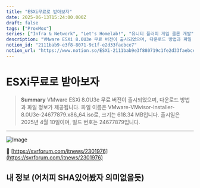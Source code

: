 ```yaml
---
title: "ESXi무료로 받아보자"
date: 2025-06-13T15:24:00.000Z
draft: false
tags: ["ProxMox"]
series: ["Infra & Network", "Let's Homelab!", "유니티 플러피 게임 클론 개발"]
description: "VMware ESXi 8.0U3e 무료 버전이 출시되었으며, 다운로드 방법과 파일 정보가 제공됩니다. 파일 이름은 VMware-VMvisor-Installer-8.0U3e-24677879.x86_64.iso로, 크기는 618.34 MB입니다. 출시일은 2025년 4월 10일이며, 빌드 번호는 24677879입니다."
notion_id: "2111bab9-e3f8-8071-9c1f-e2d33faebce7"
notion_url: "https://www.notion.so/ESXi-2111bab9e3f880719c1fe2d33faebce7"
---
```


# ESXi무료로 받아보자

> **Summary**
> VMware ESXi 8.0U3e 무료 버전이 출시되었으며, 다운로드 방법과 파일 정보가 제공됩니다. 파일 이름은 VMware-VMvisor-Installer-8.0U3e-24677879.x86_64.iso로, 크기는 618.34 MB입니다. 출시일은 2025년 4월 10일이며, 빌드 번호는 24677879입니다.

---

![Image](https://prod-files-secure.s3.us-west-2.amazonaws.com/09ccd4d5-876c-4bba-bbdf-cc77a0a11257/1da6790f-4e50-4239-95f9-e81838d2327c/image.png?X-Amz-Algorithm=AWS4-HMAC-SHA256&X-Amz-Content-Sha256=UNSIGNED-PAYLOAD&X-Amz-Credential=ASIAZI2LB4662SFQE3F2%2F20250724%2Fus-west-2%2Fs3%2Faws4_request&X-Amz-Date=20250724T080628Z&X-Amz-Expires=3600&X-Amz-Security-Token=IQoJb3JpZ2luX2VjEAAaCXVzLXdlc3QtMiJGMEQCIAIy84V0M7OLej0u3HDF8wk6rS69o6QuYpCuphSGM2RdAiB%2BZtvMJFYY6t1Hc337F%2FrGvlo4HBWTkyxa5aYNEG232ir%2FAwgpEAAaDDYzNzQyMzE4MzgwNSIM0WcBBzOKuvqT%2BPvYKtwDaVSobEA%2BylStRZNY6H3raQ0bnGJ0EnfWR88y%2FwEoY6ZEReBYpGgcn6F6NBDhEDhk4qA2SEGttkbCV8sykYzskNZq8KQIKqJPofCHZHIOC5WqfYq1k2%2F1s%2Bc0XuTKEj7CZRqLkPB5JAIV7AX9pBDZqrKibFjM5TrM5Hpkv4RCMgdNRPgRbh6G2pCe%2BSUDwo80MGmROcIUqdA3nhQjt%2FbrlnvHRYWE3dKTta6ADFaS3%2BMT6SFdAOHxTevu5zrNN4hE3%2FLhBaCl06azYlroyyEfSBiv0nhA%2Fd2RVBDF84A1DcgawnAYosnIOQiTEus0QIpXeUpZmT5oQtU3YqMCPu5XlkuQzQOri5mZNA0vqE7AsHKk8Lw5Wg2oOWR9sMY%2FXc8sX5bCF%2ByICmhnMOzKRRdKfsJe%2F98ApMb%2BbpdRhdje%2FLTi1XCFjRZqal3NXhH1nd0invZgDKQNAC0WDm5GGjThJlR%2FoYAVmeuYIolc4r%2FBQoLnhzpJnJOenk3mvwLbcxhWOCEJUdApP%2BaAkqAx8amMM1k0OfIfR6g2knPRUR6pTgvVPz%2Fi%2BSzA82J2hp3jaYtK0gs3SCw%2F1XwmLiKXXfaDBnMLAMaIezyXIJCWqseBwjZ0RYvbj8N3oxBWv0kwz86HxAY6pgEqqC2%2Fluy6d2LXaZRbXKS1bg3kNBEFlKWNxsTGD%2BvNs9RVm%2FbNlbex236JAFFe9lX33qkLQaha4PzhTvGUSD589U%2BdWofxsKNCEXiTy7cVhucA7m9SOZxR4Ty9czekrNh%2FT1ObvTVJc7mPYwQBOfdi5R17H73mGmDaso6%2BDjbcTTusCdaMkAhkn0wwAvEbSwydKoNWHcUzmLj1d%2B3V1r46OTRluJIV&X-Amz-Signature=8f10ce803e2fa6e91722472d4d76af9c689941b399c4ec0dea02af190ea34cee&X-Amz-SignedHeaders=host&x-amz-checksum-mode=ENABLED&x-id=GetObject)

🔗 [https://svrforum.com/itnews/2301976](https://svrforum.com/itnews/2301976)

## 내 정보 (어처피 SHA있어봤자 의미없을듯)

